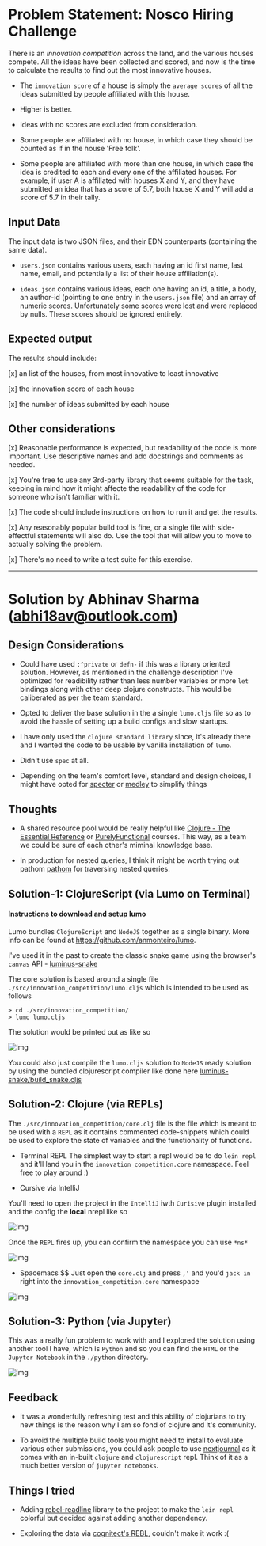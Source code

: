 # Problem Statement: Nosco Hiring Challenge

There is an *innovation competition* across the land, and the various
houses compete. All the ideas have been collected and scored, and now is the time
to calculate the results to find out the most innovative houses.

- The `innovation score` of a house is simply the `average scores` of all the ideas
submitted by people affiliated with this house. 

- Higher is better. 

- Ideas with no scores are excluded from consideration.

- Some people are affiliated with no house, in which case they should be counted as if in the house 'Free folk'.

- Some people are affiliated with more than one house, in which case the idea is credited to each and every one of the affiliated houses. For example, if user A is affiliated with houses X and Y, and they have submitted an idea that has a score of 5.7, both house X and Y will add a score of 5.7 in their tally.

## Input Data

The input data is two JSON files, and their EDN counterparts (containing the same data).

- `users.json` contains various users, each having an id first name, last name, email, and potentially a list of their house affiliation(s).

- `ideas.json` contains various ideas, each one having an id, a title, a body, an author-id (pointing to one entry in the `users.json` file) and an array of numeric scores. Unfortunately some scores were lost and were replaced by nulls. These scores should be ignored entirely.

## Expected output

The results should include:

[x] an list of the houses, from most innovative to least innovative

[x] the innovation score of each house

[x] the number of ideas submitted by each house

## Other considerations

[x] Reasonable performance is expected, but readability of the code is more
important. Use descriptive names and add docstrings and comments as needed.

[x] You're free to use any 3rd-party library that seems suitable for the
task, keeping in mind how it might affecte the readability of the code for someone
who isn't familiar with it.

[x] The code should include instructions on how to run it and get the results.

[x] Any reasonably popular build tool is fine, or a single file with
side-effectful statements will also do. Use the tool that will allow
you to move to actually solving the problem.

[x] There's no need to write a test suite for this exercise.

--------

# Solution by Abhinav Sharma (abhi18av@outlook.com)

## Design Considerations

- Could have used `:^private` or `defn-` if this was a library oriented solution. However, as mentioned in the challenge description I've optimized for readibility rather than less number variables or more `let` bindings along with other deep clojure constructs. This would be caliberated as per the team standard.

- Opted to deliver the base solution in the a single `lumo.cljs` file so as to avoid the hassle of setting up a build configs and slow startups.

- I have only used the `clojure standard library` since, it's already there and I wanted the code to be usable by vanilla installation of `lumo`. 

- Didn't use `spec` at all.

- Depending on the team's comfort level, standard and design choices, I might have opted for [specter](https://github.com/nathanmarz/specter) or [medley](https://github.com/weavejester/medley) to simplify things

## Thoughts

- A shared resource pool would be really helpful like [Clojure - The Essential Reference](https://www.manning.com/books/clojure-the-essential-reference) or [PurelyFunctional](https://purelyfunctional.tv/) courses. This way, as a team we could be sure of each other's miminal knowledge base.

- In production for nested queries, I think it might be worth trying out pathom [pathom](https://github.com/wilkerlucio/pathom) for traversing nested queries.  

## Solution-1: ClojureScript (via Lumo on Terminal)

#### Instructions to download and setup lumo
Lumo bundles `ClojureScript` and `NodeJS` together as a single binary. More info can be found at https://github.com/anmonteiro/lumo. 

I've used it in the past to create the classic snake game using the browser's `canvas` API - [luminus-snake](https://github.com/abhi18av/luminus-snake/tree/master/v1.0)

The core solution is based around a single file `./src/innovation_competition/lumo.cljs` which is intended to be used as follows

```
> cd ./src/innovation_competition/
> lumo lumo.cljs
```
The solution would be printed out as like so

![img](./res/lumo_solution.png)

You could also just compile the `lumo.cljs` solution to `NodeJS` ready solution by using the bundled clojurescript compiler like done here [luminus-snake/build_snake.cljs](https://github.com/abhi18av/luminus-snake/blob/master/v1.0/build_snake.cljs)

## Solution-2: Clojure (via REPLs)

The `./src/innovation_competition/core.clj` file is the file which is meant to be used with a `REPL` as it contains commented code-snippets which could be used to explore the state of variables and the functionality of functions.

- Terminal REPL
The simplest way to start a repl would be to do `lein repl` and it'll land you in the `innovation_competition.core` namespace. Feel free to play around :) 

- Cursive via IntelliJ

You'll need  to open the project in the `IntelliJ` iwth `Curisive` plugin installed and the config the **local** nrepl like so

![img](./res/intellij_local_nrepl_config.png)


Once the `REPL` fires up, you can confirm the namespace you can use `*ns*`

![img](./res/intellij_repl.png)

- Spacemacs 
$$ Just open the `core.clj` and press `,'` and you'd `jack in` right into the `innovation_competition.core` namespace

![img](./res/spacemacs_repl.png)

## Solution-3: Python (via Jupyter)

This was a really fun problem to work with and I explored the solution using another tool I have, which is `Python` and so you can find the `HTML` or the `Jupyter Notebook` in the `./python` directory.

![img](./res/jupyter_notebook.png)

## Feedback

- It was a wonderfully refreshing test and this ability of clojurians to try new things is the reason why I am so fond of clojure and it's community. 

- To avoid the multiple build tools you might need to install to evaluate various other submissions, you could ask people to use [nextjournal](https://nextjournal.com/nextjournal/clojure-environment) as it comes with an in-built `clojure` and `clojurescript` repl. Think of it as a much better version of `jupyter notebooks`.

## Things I tried

- Adding [rebel-readline](https://github.com/bhauman/rebel-readline) library to the project to make the `lein repl` colorful but decided against adding another dependency.

- Exploring the data via [cognitect's REBL](https://github.com/cognitect-labs/REBL-distro), couldn't make it work :( 

